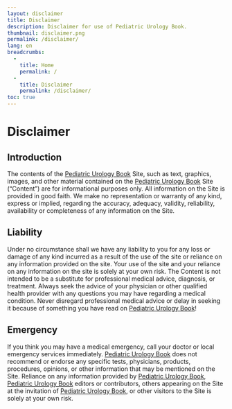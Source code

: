 ```yaml
---
layout: disclaimer
title: Disclaimer
description: Disclaimer for use of Pediatric Urology Book.
thumbnail: disclaimer.png
permalink: /disclaimer/
lang: en
breadcrumbs:
  - 
    title: Home
    permalink: /
  - 
    title: Disclaimer
    permalink: /disclaimer/
toc: true
---
```


# Disclaimer

## Introduction

The contents of the [Pediatric Urology Book](/) Site, such as text, graphics, images, and other material contained on the [Pediatric Urology Book](/) Site (“Content”) are for informational purposes only. All information on the Site is provided in good faith. We make no representation or warranty of any kind, express or implied, regarding the accuracy, adequacy, validity, reliability, availability or completeness of any information on the Site.

## Liability

Under no circumstance shall we have any liability to you for any loss or damage of any kind incurred as a result of the use of the site  or reliance on any information provided on the site. Your use of the site and your reliance on any information on the site is solely at your own risk. The Content is not intended to be a substitute for professional medical advice, diagnosis, or treatment. Always seek the advice of your physician or other qualified health provider with any questions you may have regarding a medical condition. Never disregard professional medical advice or delay in seeking it because of something you have read on [Pediatric Urology Book](/)!

## Emergency

If you think you may have a medical emergency, call your doctor or local emergency services immediately. [Pediatric Urology Book](/) does not recommend or endorse any specific tests, physicians, products, procedures, opinions, or other information that may be mentioned on the Site. Reliance on any information provided by [Pediatric Urology Book](/), [Pediatric Urology Book](/) editors or contributors, others appearing on the Site at the invitation of [Pediatric Urology Book](/), or other visitors to the Site is solely at your own risk.
